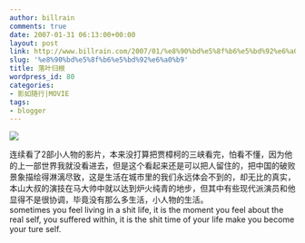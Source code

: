 ```yaml
---
author: billrain
comments: true
date: 2007-01-31 06:13:00+00:00
layout: post
link: http://www.billrain.com/2007/01/%e8%90%bd%e5%8f%b6%e5%bd%92%e6%a0%b9/
slug: '%e8%90%bd%e5%8f%b6%e5%bd%92%e6%a0%b9'
title: 落叶归根
wordpress_id: 80
categories:
- 影如随行|MOVIE
tags:
- blogger
---
```


[![](http://bp2.blogger.com/_lAHIYwHGO4A/RcAzvwwtl8I/AAAAAAAABDo/bkyXEyBymmo/s400/U1825P28T3D1416871F326DT20070118185119.jpg)](http://bp2.blogger.com/_lAHIYwHGO4A/RcAzvwwtl8I/AAAAAAAABDo/bkyXEyBymmo/s1600-h/U1825P28T3D1416871F326DT20070118185119.jpg)  


连续看了2部小人物的影片，本来没打算把贾樟柯的三峡看完，怕看不懂，因为他的上一部世界我就没看进去，但是这个看起来还是可以把人留住的，把中国的破败景象描绘得淋漓尽致，这是生活在城市里的我们永远体会不到的，却无比的真实，本山大叔的演技在马大帅中就以达到炉火纯青的地步，但其中有些现代派演员和他显得不是很协调，毕竟没有那么多生活，小人物的生活。  
sometimes you feel living in a shit life, it is the moment you feel about the real self, you suffered within, it is the shit time of your life make you become your ture self.  

